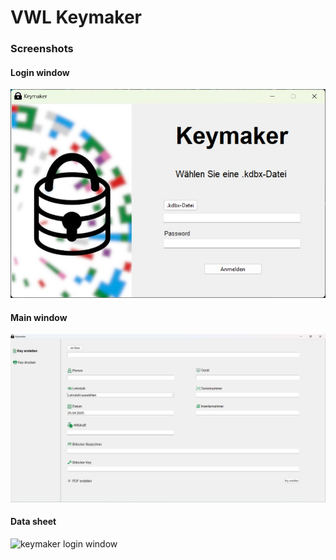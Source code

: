 # VWL Keymaker

### Screenshots
#### Login window
![keymaker login window](https://github.com/FiedlerInformatics/keymaker-vwl-its/blob/main/keymaker_images/Screenshot_loginWindow.jpg)
#### Main window
![keymaker login window](https://github.com/FiedlerInformatics/keymaker-vwl-its/blob/main/keymaker_images/Screenshot_mainWindow.jpg)
#### Data sheet
![keymaker login window](https://github.com/FiedlerInformatics/keymaker-vwl-its/blob/main/keymaker_images/bitlocker-datasheet-example)